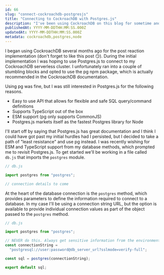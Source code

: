 ```yaml
---
id: 66
slug: "connect-cockroachdb-postgresjs"
title: "Connecting to CockroachDB with Postgres.js"
description: "I've been using CockroachDB on this blog for sometime and I've recently transitioned to using the Postgres.js library for interacting with the database. In this post, I'm going to share how to connect to CockroachDB from a Node app using Postgres.js."
publishedAt: YYYY-MM-DDTHH:MM:SS.000Z
updatedAt: YYYY-MM-DDTHH:MM:SS.000Z
metadata: cockroachdb,postgres,node
---
```


I began using CockroachDB several months ago for the post reaction implementation (don't forget to like this post 😏). During the initial implementation I was hoping to use Postgres.js to connect to my CockroachDB serverless cluster. I unfortunately ran into a couple of stumbling blocks and opted to use the pg npm package, which is actually recommended in the CockroachDB documentation.

Using pg was fine, but I was still interested in Postgres.js for the following reasons.

- Easy to use API that allows for flexible and safe SQL query/command definitions
- Supports TypeScript out of the box
- ESM support (pg only supports CommonJS)
- Postgres.js markets itself as the fastest Postgres library for Node

I'll start off by saying that Postgres.js has great documentation and I think I could have got past my initial hurdles had I persisted, but I decided to take a path of "least resistance" and use pg instead. I was recently wishing for ESM and TypeScript support from my database methods, which prompted me to revisit Postgres.js. To get started we'll be working in a file called `db.js` that imports the `postgres` module.

```js
// db.js

import postgres from "postgres";

// connection details to come
```

At the heart of the database connection is the `postgres` method, which provides parameters to define the information required to connect to a database. In my case I'll be using a connection string URL, but the option is available to provide individual connection values as part of the object passed to the `postgres` method.

```js
// db.js

import postgres from "postgres";

// NEVER do this. Always get sensitive information from the environment variables or secrets
const connectionString =
  "postgresql://user:password@db_server_url?sslmode=verify-full";

const sql = postgres(connectionString);

export default sql;
```
